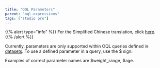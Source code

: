 ```yaml
---
title: "OQL Parameters"
parent: "oql-expressions"
tags: ["studio pro"]
---
```


{{% alert type="info" %}}
For the Simplified Chinese translation, click [here]().
{{% /alert %}}

Currently, parameters are only supported within OQL queries defined in [datasets](data-sets). To use a defined parameter in a query, use the $ sign.

Examples of correct parameter names are $weight_range, $age.
